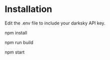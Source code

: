 # Installation

Edit the .env file to include your darksky API key.

npm install

npm run build

npm start